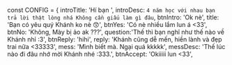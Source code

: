 const CONFIG = {
    introTitle: 'Hí bạn ',
    introDesc: `4 năm học với nhau bạn trả lời thật lòng nhá
    Không cần giấu làm gì đâu`,
    btnIntro: 'Ok nè',
    title: 'Bạn có yêu quý Khánh ko nè 😙',
    btnYes: 'Có nè nhiều lắm lun á <33',
    btnNo: 'Không, Mày bị ảo ak ???',
    question:'Thế thì bạn nghĩ như thế nào về Khánh nhỉ :3',
    btnReply: 'hihi',
    reply: 'Khánh cũng dễ mến, hiền lành và đẹp trai nữa <33333',
    mess: 'Mình biết mà. Ngại quá kkkkk',
    messDesc: 'Thế lúc nào đi đâu nhớ mời Khánh nhé :333.',
    btnAccept: 'Okiiiii lun <33',



